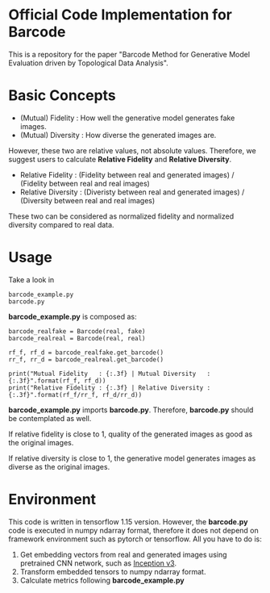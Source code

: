 # Official Code Implementation for Barcode
This is a repository for the paper "Barcode Method for Generative Model Evaluation driven by Topological Data Analysis".

# Basic Concepts

- (Mutual) Fidelity : How well the generative model generates fake images.
- (Mutual) Diversity : How diverse the generated images are.

However, these two are relative values, not absolute values. Therefore, we suggest users to calculate **Relative Fidelity** and **Relative Diversity**.

- Relative Fidelity : (Fidelity between real and generated images) / (Fidelity between real and real images)
- Relative Diversity : (Diveristy between real and generated images) / (Diversity between real and real images)

These two can be considered as normalized fidelity and normalized diversity compared to real data.

# Usage

Take a look in

    barcode_example.py
    barcode.py

**barcode_example.py** is composed as:

```
barcode_realfake = Barcode(real, fake)
barcode_realreal = Barcode(real, real)

rf_f, rf_d = barcode_realfake.get_barcode()
rr_f, rr_d = barcode_realreal.get_barcode()

print("Mutual Fidelity   : {:.3f} | Mutual Diversity   : {:.3f}".format(rf_f, rf_d))
print("Relative Fidelity : {:.3f} | Relative Diversity : {:.3f}".format(rf_f/rr_f, rf_d/rr_d))
```

**barcode_example.py** imports **barcode.py**. Therefore, **barcode.py** should be contemplated as well.

If relative fidelity is close to 1, quality of the generated images as good as the original images.

If relative diversity is close to 1, the generative model generates images as diverse as the original images.

# Environment

This code is written in tensorflow 1.15 version. However, the **barcode.py** code is executed in numpy ndarray format, therefore it does not depend on framework environment such as pytorch or tensorflow. All you have to do is:

1. Get embedding vectors from real and generated images using pretrained CNN network, such as [Inception v3](https://www.cv-foundation.org/openaccess/content_cvpr_2016/papers/Szegedy_Rethinking_the_Inception_CVPR_2016_paper.pdf).
2. Transform embedded tensors to numpy ndarray format.
3. Calculate metrics following **barcode_example.py**

